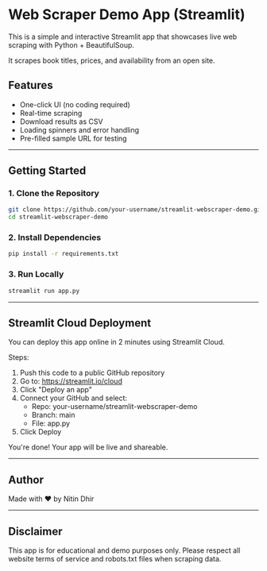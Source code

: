 
# Web Scraper Demo App (Streamlit)

This is a simple and interactive Streamlit app that showcases live web scraping with Python + BeautifulSoup.

It scrapes book titles, prices, and availability from an open site.

## Features
- One-click UI (no coding required)
- Real-time scraping
- Download results as CSV
- Loading spinners and error handling
- Pre-filled sample URL for testing

---

## Getting Started

### 1. Clone the Repository
```bash
git clone https://github.com/your-username/streamlit-webscraper-demo.git
cd streamlit-webscraper-demo
```

### 2. Install Dependencies
```bash
pip install -r requirements.txt
```

### 3. Run Locally
```bash
streamlit run app.py
```

---

## Streamlit Cloud Deployment

You can deploy this app online in 2 minutes using Streamlit Cloud.

Steps:
1. Push this code to a public GitHub repository
2. Go to: https://streamlit.io/cloud
3. Click "Deploy an app"
4. Connect your GitHub and select:
   - Repo: your-username/streamlit-webscraper-demo
   - Branch: main
   - File: app.py
5. Click Deploy

You're done! Your app will be live and shareable.

---

## Author
Made with ❤️ by Nitin Dhir

---

## Disclaimer
This app is for educational and demo purposes only. Please respect all website terms of service and robots.txt files when scraping data.
